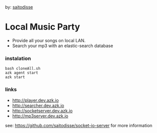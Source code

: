 by: [saitodisse](http://saitodisse.github.io/)

# Local Music Party
- Provide all your songs on local LAN.
- Search your mp3 with an elastic-search database

### instalation
```
bash cloneAll.sh
azk agent start
azk start
```

### links
- http://player.dev.azk.io
- http://searcher.dev.azk.io
- http://socketserver.dev.azk.io
- http://mp3server.dev.azk.io

see: https://github.com/saitodisse/socket-io-server for more information
